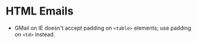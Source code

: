 # HTML Emails


- GMail on IE doesn't accept padding on `<table>` elements; use padding on `<td>` instead.


